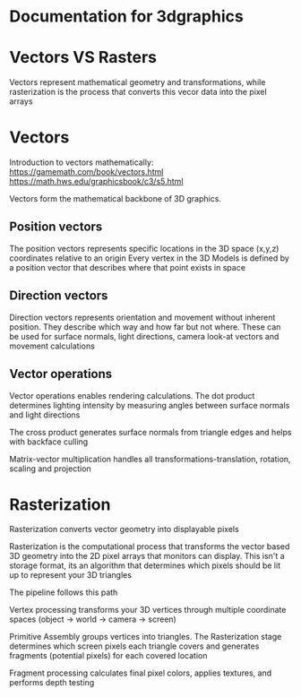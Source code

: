 # Documentation for 3dgraphics

# Vectors VS Rasters
Vectors represent mathematical geometry and transformations, while rasterization is the process that converts this vecor data into the pixel arrays

# Vectors

Introduction to vectors mathematically:
https://gamemath.com/book/vectors.html
https://math.hws.edu/graphicsbook/c3/s5.html

Vectors form the mathematical backbone of 3D graphics. 

## Position vectors
The position vectors represents specific locations in the 3D space (x,y,z) coordinates relative to an origin 
Every vertex in the 3D Models is defined by a position vector that describes where that point exists in space

## Direction vectors
Direction vectors represents orientation and movement without inherent position. They describe which way and how far but not where. These can be used for surface normals, light directions, camera look-at vectors and movement calculations

## Vector operations
Vector operations enables rendering calculations. The dot product determines lighting intensity by measuring angles between surface normals and light directions

The cross product generates surface normals from triangle edges and helps with backface culling

Matrix-vector multiplication handles all transformations-translation, rotation, scaling and projection


# Rasterization
Rasterization converts vector geometry into displayable pixels

Rasterization is the computational process that transforms the vector based 3D geometry into the 2D pixel arrays that monitors can display. This isn't a storage format, its an algorithm that determines which pixels should be lit up to represent your 3D triangles

The pipeline follows this path

Vertex processing transforms your 3D vertices through multiple coordinate spaces (object -> world -> camera -> screen)

Primitive Assembly groups vertices into triangles. The Rasterization stage determines which screen pixels each triangle covers and generates fragments (potential pixels) for each covered location

Fragment processing calculates final pixel colors, applies textures, and performs depth testing

